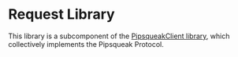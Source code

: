 # Request Library

This library is a subcomponent of the [PipsqueakClient library](../PipsqueakClient/README.md),
which collectively implements the Pipsqueak Protocol.
